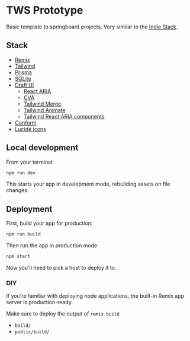 # TWS Prototype

Basic template to springboard projects. Very similar to the [Indie Stack](https://github.com/remix-run/indie-stack).

## Stack

-   [Remix](https://remix.run/docs)
-   [Tailwind](https://tailwindcss.com/)
-   [Prisma](https://www.prisma.io/docs)
-   [SQLite](https://www.sqlite.org/index.html)
-   [Draft UI](https://draft-ui.com/getting-started/installation)
    -   [React ARIA](https://github.com/adobe/react-spectrum/tree/main/packages/react-aria-components)
    -   [CVA](https://github.com/joe-bell/cva)
    -   [Tailwind Merge](https://github.com/dcastil/tailwind-merge)
    -   [Tailwind Animate](https://github.com/jamiebuilds/tailwindcss-animate)
    -   [Tailwind React ARIA components](https://github.com/adobe/react-spectrum/tree/main/packages/tailwindcss-react-aria-components)
-   [Conform](https://github.com/edmundhung/conform)
-   [Lucide icons](https://lucide.dev/)

## Local development

From your terminal:

```sh
npm run dev
```

This starts your app in development mode, rebuilding assets on file changes.

## Deployment

First, build your app for production:

```sh
npm run build
```

Then run the app in production mode:

```sh
npm start
```

Now you'll need to pick a host to deploy it to.

### DIY

If you're familiar with deploying node applications, the built-in Remix app server is production-ready.

Make sure to deploy the output of `remix build`

-   `build/`
-   `public/build/`
